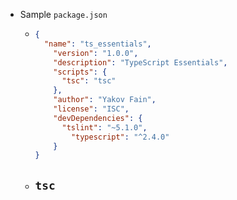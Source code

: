 - Sample `package.json`
	- ```json
	  {
	  	"name": "ts_essentials",
	      "version": "1.0.0",
	      "description": "TypeScript Essentials",
	      "scripts": {
	      	"tsc": "tsc"
	      },
	      "author": "Yakov Fain",
	      "license": "ISC",
	      "devDependencies": {
	      	"tslint": "~5.1.0",
	          "typescript": "^2.4.0"
	      }
	  }
	  ```
	- `tsc`
		-